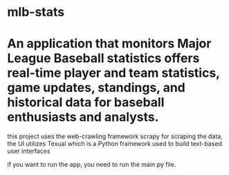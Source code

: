 # mlb-stats

# An application that monitors Major League Baseball statistics offers real-time player and team statistics, game updates, standings, and historical data for baseball enthusiasts and analysts.

this project uses the web-crawling framework scrapy for scraping the data, the UI utilizes Texual which is a Python framework used to build text-based user interfaces

if you want to run the app, you need to run the main.py file.
